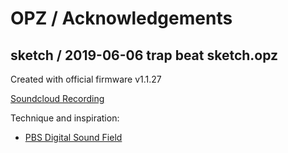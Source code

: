 # OPZ / Acknowledgements

## sketch / 2019-06-06 trap beat sketch.opz

Created with official firmware v1.1.27

[Soundcloud Recording](https://soundcloud.com/dothtm/trap-noodle-beat)

Technique and inspiration:

- [PBS Digital Sound Field](https://www.youtube.com/watch?v=zKicD86F7KA)


